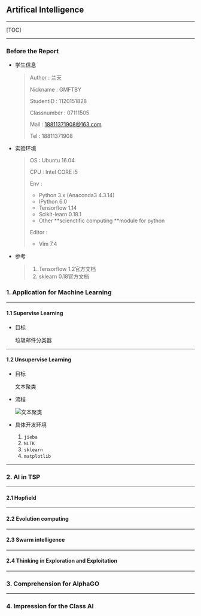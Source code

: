 ## Artifical Intelligence

---

[TOC]

---

### Before the Report

* 学生信息

  >Author : 兰天
  >
  >Nickname : GMFTBY
  >
  >StudentID : 1120151828
  >
  >Classnumber : 07111505
  >
  >Mail : 18811371908@163.com
  >
  >Tel : 18811371908

* 实验环境

  >OS : Ubuntu 16.04
  >
  >CPU : Intel CORE i5
  >
  >Env :
  >
  >* Python 3.x (Anaconda3 4.3.14)
  >* IPython 6.0
  >* Tensorflow 1.14
  >* Scikit-learn 0.18.1
  >* Other **scienctific computing **module for python
  >
  >Editor : 
  >
  >* Vim 7.4

* 参考

  >1. Tensorflow 1.2官方文档
  >2. sklearn 0.18官方文档

### 1. Application for Machine Learning

---

#### 1.1 Supervise Learning

* 目标

  垃圾邮件分类器

---

#### 1.2 Unsupervise Learning

* 目标

  文本聚类

* 流程

  ![文本聚类](/home/lantian/File/AI/photo/文本聚类.png)

* 具体开发环境

  1. `jieba`
  2. `NLTK`
  3. `sklearn`
  4. `matplotlib`

---

### 2. AI in TSP

---

#### 2.1 Hopfield

---

#### 2.2 Evolution computing

---

#### 2.3 Swarm intelligence

---

#### 2.4 Thinking in Exploration and Exploitation

---

### 3. Comprehension for AlphaGO

---

### 4. Impression for the Class AI





